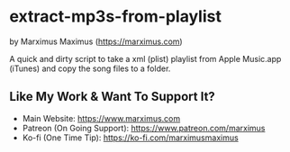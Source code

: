 # extract-mp3s-from-playlist

by Marximus Maximus (<https://marximus.com>)

A quick and dirty script to take a xml (plist) playlist from Apple Music.app (iTunes) and copy the song files to a folder.

## Like My Work & Want To Support It?

- Main Website: <https://www.marximus.com>
- Patreon (On Going Support): <https://www.patreon.com/marximus>
- Ko-fi (One Time Tip): <https://ko-fi.com/marximusmaximus>
